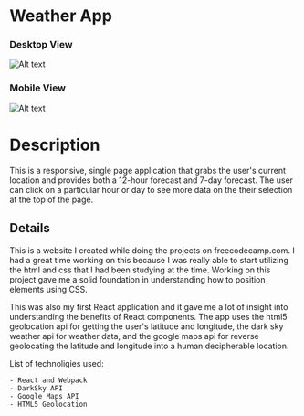 # Weather App

### Desktop View
![Alt text](/desktopView.jpeg?raw=true)

### Mobile View
![Alt text](/mobileView.jpeg?raw=true)

# Description
This is a responsive, single page application that grabs the user's current location and provides both a 12-hour forecast and 7-day forecast. The user can click on a particular hour or day to see more data on the their selection at the top of the page.

## Details
This is a website I created while doing the projects on freecodecamp.com. I had a great time working on this because I was really able to start utilizing the html and css that I had been studying at the time. Working on this project gave me a solid foundation in understanding how to position elements using CSS.

This was also my first React application and it gave me a lot of insight into understanding the benefits of React components. The app uses the html5 geolocation api for getting the user's latitude and longitude, the dark sky weather api for weather data, and the google maps api for reverse geolocating the latitude and longitude into a human decipherable location.

List of technoligies used:

	- React and Webpack
	- DarkSky API
	- Google Maps API
	- HTML5 Geolocation
